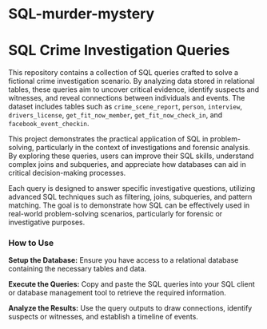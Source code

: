 # SQL-murder-mystery

# SQL Crime Investigation Queries
This repository contains a collection of SQL queries crafted to solve a fictional crime investigation scenario. By analyzing data stored in relational tables, these queries aim to uncover critical evidence, identify suspects and witnesses, and reveal connections between individuals and events. The dataset includes tables such as `crime_scene_report`, `person`, `interview`, `drivers_license`, `get_fit_now_member`, `get_fit_now_check_in`, and `facebook_event_checkin`. 

This project demonstrates the practical application of SQL in problem-solving, particularly in the context of investigations and forensic analysis. By exploring these queries, users can improve their SQL skills, understand complex joins and subqueries, and appreciate how databases can aid in critical decision-making processes.

Each query is designed to answer specific investigative questions, utilizing advanced SQL techniques such as filtering, joins, subqueries, and pattern matching. The goal is to demonstrate how SQL can be effectively used in real-world problem-solving scenarios, particularly for forensic or investigative purposes.

### How to Use
**Setup the Database:** Ensure you have access to a relational database containing the necessary tables and data.

**Execute the Queries:** Copy and paste the SQL queries into your SQL client or database management tool to retrieve the required information.

**Analyze the Results:** Use the query outputs to draw connections, identify suspects or witnesses, and establish a timeline of events.
